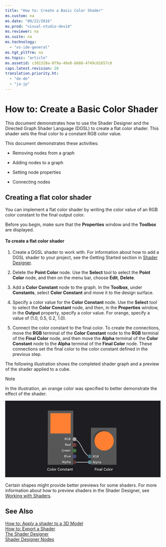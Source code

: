 ```yaml
---
title: "How to: Create a Basic Color Shader"
ms.custom: na
ms.date: "09/22/2016"
ms.prod: "visual-studio-dev14"
ms.reviewer: na
ms.suite: na
ms.technology: 
  - "vs-ide-general"
ms.tgt_pltfrm: na
ms.topic: "article"
ms.assetid: c301328a-079a-49e8-b688-4749c01657c0
caps.latest.revision: 28
translation.priority.ht: 
  - "de-de"
  - "ja-jp"
---
```

# How to: Create a Basic Color Shader
This document demonstrates how to use the Shader Designer and the Directed Graph Shader Language (DGSL) to create a flat color shader. This shader sets the final color to a constant RGB color value.  
  
 This document demonstrates these activities:  
  
-   Removing nodes from a graph  
  
-   Adding nodes to a graph  
  
-   Setting node properties  
  
-   Connecting nodes  
  
## Creating a flat color shader  
 You can implement a flat color shader by writing the color value of an RGB color constant to the final output color.  
  
 Before you begin, make sure that the **Properties** window and the **Toolbox** are displayed.  
  
#### To create a flat color shader  
  
1.  Create a DGSL shader to work with. For information about how to add a DGSL shader to your project, see the Getting Started section in [Shader Designer](../vs140/shader-designer.md).  
  
2.  Delete the **Point Color** node. Use the **Select** tool to select the **Point Color** node, and then on the menu bar, choose **Edit**, **Delete**.  
  
3.  Add a **Color Constant** node to the graph. In the **Toolbox**, under **Constants**, select **Color Constant** and move it to the design surface.  
  
4.  Specify a color value for the **Color Constant** node. Use the **Select** tool to select the **Color Constant** node, and then, in the **Properties** window, in the **Output** property, specify a color value. For orange, specify a value of (1.0, 0.5, 0.2, 1.0).  
  
5.  Connect the color constant to the final color. To create the connections, move the **RGB** terminal of the **Color Constant** node to the **RGB** terminal of the **Final Color** node, and then move the **Alpha** terminal of the **Color Constant** node to the **Alpha** terminal of the **Final Color** node. These connections set the final color to the color constant defined in the previous step.  
  
 The following illustration shows the completed shader graph and a preview of the shader applied to a cube.  
  
> [!NOTE]
>  In the illustration, an orange color was specified to better demonstrate the effect of the shader.  
  
 ![Shader graph and its result on a 3&#45;D model](../vs140/media/digit-flat-color-effect.png "Digit-Flat-Color-Effect")  
  
 Certain shapes might provide better previews for some shaders. For more information about how to preview shaders in the Shader Designer, see [Working with Shaders](../vs140/shader-designer.md).  
  
## See Also  
 [How to: Apply a shader to a 3D Model](../vs140/how-to--apply-a-shader-to-a-3-d-model.md)   
 [How to: Export a Shader](../vs140/how-to--export-a-shader.md)   
 [The Shader Designer](../vs140/shader-designer.md)   
 [Shader Designer Nodes](../vs140/shader-designer-nodes.md)